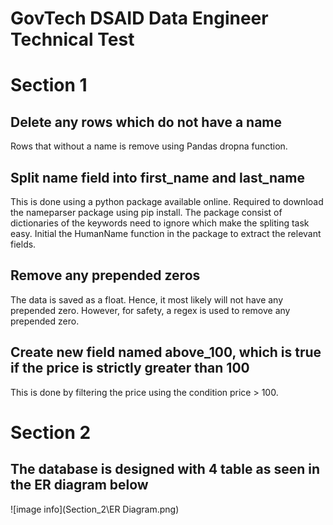 # GovTech DSAID Data Engineer Technical Test

# Section 1

## Delete any rows which do not have a name
 <p>
Rows that without a name is remove using Pandas dropna function.
</p>

## Split name field into first_name and last_name

<p>
This is done using a python package available online. Required to download the nameparser package using pip install. The package consist of dictionaries of the keywords need to ignore which make the spliting task easy. Initial the HumanName function in the package to extract the relevant fields.
</p>

## Remove any prepended zeros

<p>
The data is saved as a float. Hence, it most likely will not have any prepended zero. However, for safety, a regex is used to remove any prepended zero.
</p>

## Create new field named above_100, which is true if the price is strictly greater than 100

<p>
This is done by filtering the price using the condition price > 100.
</p>

# Section 2

## The database is designed with 4 table as seen in the ER diagram below

![image info](Section_2\ER Diagram.png)